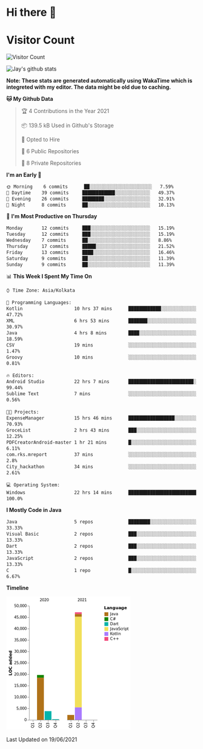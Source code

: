 # Hi there 👋 

# Visitor Count
![Visitor Count](https://profile-counter.glitch.me/jay-buddhdev/count.svg)

![Jay's github stats](https://github-readme-stats.vercel.app/api?username=jay-buddhdev&show_icons=true&theme=chartreuse-dark)

**Note: These stats are generated automatically using WakaTime which is integreted with my editor. The data might be old due to caching.**

<!--START_SECTION:waka-->
**🐱 My Github Data** 

> 🏆 4 Contributions in the Year 2021
 > 
> 📦 139.5 kB Used in Github's Storage 
 > 
> 💼 Opted to Hire
 > 
> 📜 6 Public Repositories 
 > 
> 🔑 8 Private Repositories  
 > 
**I'm an Early 🐤** 

```text
🌞 Morning    6 commits      ██░░░░░░░░░░░░░░░░░░░░░░░   7.59% 
🌆 Daytime    39 commits     ████████████░░░░░░░░░░░░░   49.37% 
🌃 Evening    26 commits     ████████░░░░░░░░░░░░░░░░░   32.91% 
🌙 Night      8 commits      ██░░░░░░░░░░░░░░░░░░░░░░░   10.13%

```
📅 **I'm Most Productive on Thursday** 

```text
Monday       12 commits     ███░░░░░░░░░░░░░░░░░░░░░░   15.19% 
Tuesday      12 commits     ███░░░░░░░░░░░░░░░░░░░░░░   15.19% 
Wednesday    7 commits      ██░░░░░░░░░░░░░░░░░░░░░░░   8.86% 
Thursday     17 commits     █████░░░░░░░░░░░░░░░░░░░░   21.52% 
Friday       13 commits     ████░░░░░░░░░░░░░░░░░░░░░   16.46% 
Saturday     9 commits      ██░░░░░░░░░░░░░░░░░░░░░░░   11.39% 
Sunday       9 commits      ██░░░░░░░░░░░░░░░░░░░░░░░   11.39%

```


📊 **This Week I Spent My Time On** 

```text
⌚︎ Time Zone: Asia/Kolkata

💬 Programming Languages: 
Kotlin                   10 hrs 37 mins      ████████████░░░░░░░░░░░░░   47.72% 
XML                      6 hrs 53 mins       ███████░░░░░░░░░░░░░░░░░░   30.97% 
Java                     4 hrs 8 mins        ████░░░░░░░░░░░░░░░░░░░░░   18.59% 
CSV                      19 mins             ░░░░░░░░░░░░░░░░░░░░░░░░░   1.47% 
Groovy                   10 mins             ░░░░░░░░░░░░░░░░░░░░░░░░░   0.81%

🔥 Editors: 
Android Studio           22 hrs 7 mins       ████████████████████████░   99.44% 
Sublime Text             7 mins              ░░░░░░░░░░░░░░░░░░░░░░░░░   0.56%

🐱‍💻 Projects: 
ExpenseManager           15 hrs 46 mins      █████████████████░░░░░░░░   70.93% 
GroceList                2 hrs 43 mins       ███░░░░░░░░░░░░░░░░░░░░░░   12.25% 
PDFCreatorAndroid-master 1 hr 21 mins        █░░░░░░░░░░░░░░░░░░░░░░░░   6.11% 
com.rks.mreport          37 mins             ░░░░░░░░░░░░░░░░░░░░░░░░░   2.8% 
City_hackathon           34 mins             ░░░░░░░░░░░░░░░░░░░░░░░░░   2.61%

💻 Operating System: 
Windows                  22 hrs 14 mins      █████████████████████████   100.0%

```

**I Mostly Code in Java** 

```text
Java                     5 repos             ████████░░░░░░░░░░░░░░░░░   33.33% 
Visual Basic             2 repos             ███░░░░░░░░░░░░░░░░░░░░░░   13.33% 
Dart                     2 repos             ███░░░░░░░░░░░░░░░░░░░░░░   13.33% 
JavaScript               2 repos             ███░░░░░░░░░░░░░░░░░░░░░░   13.33% 
C                        1 repo              █░░░░░░░░░░░░░░░░░░░░░░░░   6.67%

```


**Timeline**

![Chart not found](https://raw.githubusercontent.com/jay-buddhdev/jay-buddhdev/master/charts/bar_graph.png) 


 Last Updated on 19/06/2021
<!--END_SECTION:waka-->


